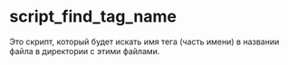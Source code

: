 # script_find_tag_name
Это скрипт, который будет искать имя тега (часть имени) в названии файла в директории с этими файлами.
